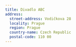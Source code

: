 ```yaml
---
title: Divadlo ABC
address:
  street-address: Vodičkova 28
  locality: Prague
  region: Prague
  country-name: Czech Republic
  postal-code: 110 00
---
```

